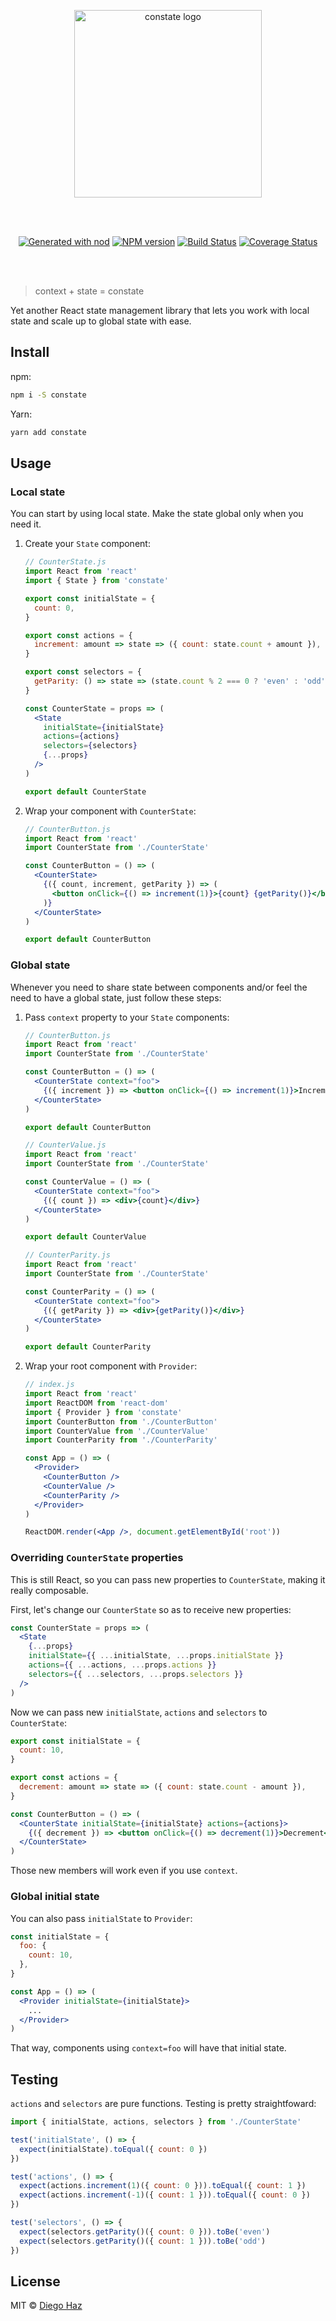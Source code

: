 <p align="center">
  <img src="logo/logo.svg" alt="constate logo" width="300" />
</p>
<br /><br />

<p align="center">
  <a href="https://github.com/diegohaz/nod"><img alt="Generated with nod" src="https://img.shields.io/badge/generator-nod-2196F3.svg?style=flat-square" /></a>
  <a href="https://npmjs.org/package/constate"><img alt="NPM version" src="https://img.shields.io/npm/v/constate.svg?style=flat-square" /></a>
  <a href="https://travis-ci.org/diegohaz/constate"><img alt="Build Status" src="https://img.shields.io/travis/diegohaz/constate/master.svg?style=flat-square" /></a>
  <a href="https://codecov.io/gh/diegohaz/constate/branch/master"><img alt="Coverage Status" src="https://img.shields.io/codecov/c/github/diegohaz/constate/master.svg?style=flat-square" /></a>
</p>
<br /><br />

> context + state = constate

Yet another React state management library that lets you work with local state and scale up to global state with ease.

## Install

npm:
```sh
npm i -S constate
```

Yarn:
```sh
yarn add constate
```

## Usage

### Local state

You can start by using local state. Make the state global only when you need it.

1. Create your `State` component:
    ```jsx
    // CounterState.js
    import React from 'react'
    import { State } from 'constate'

    export const initialState = {
      count: 0,
    }

    export const actions = {
      increment: amount => state => ({ count: state.count + amount }),
    }

    export const selectors = {
      getParity: () => state => (state.count % 2 === 0 ? 'even' : 'odd'),
    }

    const CounterState = props => (
      <State 
        initialState={initialState}
        actions={actions}
        selectors={selectors}
        {...props} 
      />
    )

    export default CounterState
    ```

2. Wrap your component with `CounterState`:
    ```jsx
    // CounterButton.js
    import React from 'react'
    import CounterState from './CounterState'

    const CounterButton = () => (
      <CounterState>
        {({ count, increment, getParity }) => (
          <button onClick={() => increment(1)}>{count} {getParity()}</button>
        )} 
      </CounterState>
    )

    export default CounterButton
    ```

### Global state

Whenever you need to share state between components and/or feel the need to have a global state, just follow these steps:

1. Pass `context` property to your `State` components:
    ```jsx
    // CounterButton.js
    import React from 'react'
    import CounterState from './CounterState'

    const CounterButton = () => (
      <CounterState context="foo">
        {({ increment }) => <button onClick={() => increment(1)}>Increment</button>}
      </CounterState>
    )

    export default CounterButton
    ```
    ```jsx
    // CounterValue.js
    import React from 'react'
    import CounterState from './CounterState'

    const CounterValue = () => (
      <CounterState context="foo">
        {({ count }) => <div>{count}</div>} 
      </CounterState>
    )

    export default CounterValue
    ```
    ```jsx
    // CounterParity.js
    import React from 'react'
    import CounterState from './CounterState'

    const CounterParity = () => (
      <CounterState context="foo">
        {({ getParity }) => <div>{getParity()}</div>} 
      </CounterState>
    )

    export default CounterParity
    ```

2. Wrap your root component with `Provider`:
    ```jsx
    // index.js
    import React from 'react'
    import ReactDOM from 'react-dom'
    import { Provider } from 'constate'
    import CounterButton from './CounterButton'
    import CounterValue from './CounterValue'
    import CounterParity from './CounterParity'

    const App = () => (
      <Provider>
        <CounterButton />
        <CounterValue />
        <CounterParity />
      </Provider>
    )

    ReactDOM.render(<App />, document.getElementById('root'))
    ```

### Overriding `CounterState` properties

This is still React, so you can pass new properties to `CounterState`, making it really composable.

First, let's change our `CounterState` so as to receive new properties:

```jsx
const CounterState = props => (
  <State
    {...props}
    initialState={{ ...initialState, ...props.initialState }}
    actions={{ ...actions, ...props.actions }}
    selectors={{ ...selectors, ...props.selectors }}
  />
)
```

Now we can pass new `initialState`, `actions` and `selectors` to `CounterState`:

```jsx
export const initialState = {
  count: 10,
}

export const actions = {
  decrement: amount => state => ({ count: state.count - amount }),
}

const CounterButton = () => (
  <CounterState initialState={initialState} actions={actions}>
    {({ decrement }) => <button onClick={() => decrement(1)}>Decrement</button>}
  </CounterState>
)
```

Those new members will work even if you use `context`.

### Global initial state

You can also pass `initialState` to `Provider`:

```jsx
const initialState = {
  foo: {
    count: 10,
  },
}

const App = () => (
  <Provider initialState={initialState}>
    ...
  </Provider>
)
```

That way, components using `context=foo` will have that initial state.

## Testing

`actions` and `selectors` are pure functions. Testing is pretty straightfoward:

```js
import { initialState, actions, selectors } from './CounterState'

test('initialState', () => {
  expect(initialState).toEqual({ count: 0 })
})

test('actions', () => {
  expect(actions.increment(1)({ count: 0 })).toEqual({ count: 1 })
  expect(actions.increment(-1)({ count: 1 })).toEqual({ count: 0 })
})

test('selectors', () => {
  expect(selectors.getParity()({ count: 0 })).toBe('even')
  expect(selectors.getParity()({ count: 1 })).toBe('odd')
}) 
```

## License

MIT © [Diego Haz](https://github.com/diegohaz)
